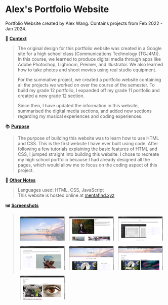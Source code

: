 # Alex's Portfolio Website

Portfolio Website created by Alex Wang. Contains projects from Feb 2022 - Jan 2024.

📖 <u>**Context**</u>
> The original design for this portfolio website was created in a Google site for a high school class (Communications Technology (TGJ4M)). In this course, we learned to produce digital media through apps like Adobe Photoshop, Lighroom, Premier, and Illustrator. We also learned how to take photos and shoot movies using real studio equipment. 
> 
> For the summative project, we created a portfolio website containing all the projects we worked on over the course of the semester. To build my grade 12 portfolio, I expanded off my grade 11 portfolio and created a new grade 12 section. 
> 
> Since then, I have updated the information in this website, summarised the digital media sections, and added new sections regarding my musical experiences and coding experiences.

📚 <u>**Purpose**</u>
> The purpose of building this website was to learn how to use HTML and CSS. This is the first website I have ever built using code. After following a few tutorials explaining the basic features of HTML and CSS, I jumped straight into building this website. I chose to recreate my high school portfolio because I had already designed all the pages, which would allow me to focus on the coding aspect of this project.

📒 <u>**Other Notes**</u>
> Languages used: HTML, CSS, JavaScript <br>
> This website is hosted online at <a href="https://mentafind.xyz">mentafind.xyz</a>

🖼️ <u>**Screenshots**</u>
> <img src="assets/READ ME/1.png" style="width: calc(33.3333% - 15px); margin: 7.5px; float: left;"> <img src="assets/READ ME/2.png" style="width: calc(33.3333% - 15px); margin: 7.5px;"> <img src="assets/READ ME/3.png" style="width: calc(33.3333% - 15px); margin: 7.5px; float: right;">
> <img src="assets/READ ME/4.png" style="width: calc(33.3333% - 15px); margin: 7.5px; float: left;"> <img src="assets/READ ME/5.png" style="width: calc(33.3333% - 15px); margin: 7.5px;"> <img src="assets/READ ME/6.png" style="width: calc(33.3333% - 15px); margin: 7.5px; float: right;">
> <img src="assets/READ ME/7.png" style="width: calc(33.3333% - 15px); margin: 7.5px; float: left;">